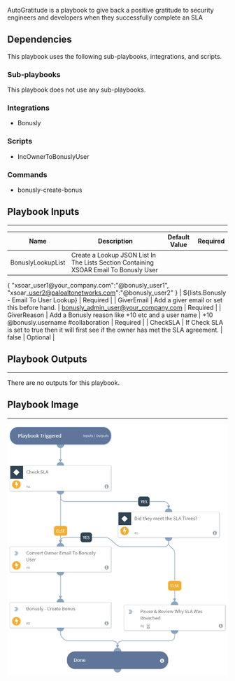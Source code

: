 AutoGratitude is a playbook to give back a positive gratitude to security engineers and developers when they successfully complete an SLA

## Dependencies
This playbook uses the following sub-playbooks, integrations, and scripts.

### Sub-playbooks
This playbook does not use any sub-playbooks.

### Integrations
* Bonusly

### Scripts
* IncOwnerToBonuslyUser

### Commands
* bonusly-create-bonus

## Playbook Inputs
---

| **Name** | **Description** | **Default Value** | **Required** |
| --- | --- | --- | --- |
| BonuslyLookupList | Create a Lookup JSON List In The Lists Section Containing XSOAR Email To Bonusly User

\{
"xsoar\_user1@your\_company.com":"@bonusly\_user1", 
"xsoar\_user2@paloaltonetworks.com":"@bonusly\_user2"
\} | ${lists.Bonusly - Email To User Lookup} | Required |
| GiverEmail | Add a giver email or set this before hand.  | bonusly_admin_user@your_company.com | Required |
| GiverReason | Add a Bonusly reason like \+10 etc and a user name | +10 @bonusly.username #collaboration | Required |
| CheckSLA | If Check SLA is set to true then it will first see if the owner has met the SLA agreement.  | false | Optional |

## Playbook Outputs
---
There are no outputs for this playbook.

## Playbook Image
---
![Bonusly - AutoGratitude](https://raw.githubusercontent.com/demisto/content/014a50dcaac847219e23c996ddf622e1360547a1/Packs/Bonusly/doc_files/Bonusly_-_AutoGratitude.png)